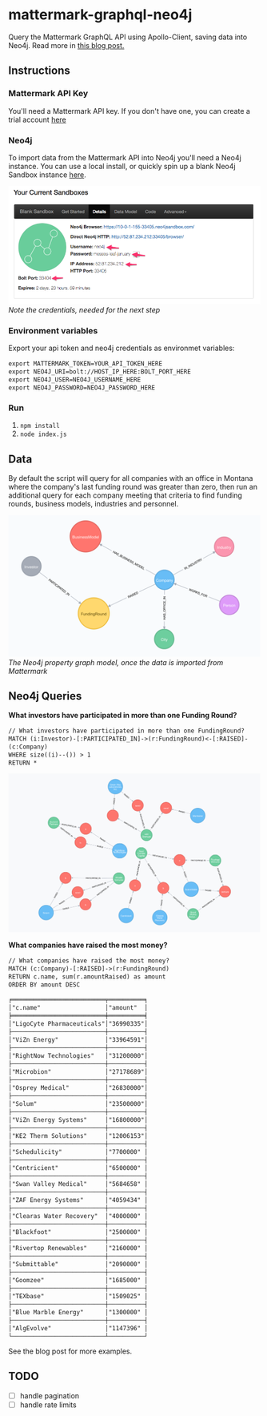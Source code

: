 # mattermark-graphql-neo4j

Query the Mattermark GraphQL API using Apollo-Client, saving data into Neo4j. Read more in [this blog post.](http://www.lyonwj.com/2017/04/27/mattermark-api-graphql-neo4j-startup-funding/)

## Instructions

### Mattermark API Key

You'll need a Mattermark API key. If you don't have one, you can create a trial account [here](http://mattermark.com)

### Neo4j

To import data from the Mattermark API into Neo4j you'll need a Neo4j instance. You can use a local install, or quickly spin up a blank Neo4j Sandbox instance [here](https://neo4j.com/sandbox-v2).

![](img/sandbox_creds.png)
*Note the credentials, needed for the next step*

### Environment variables

Export your api token and neo4j credentials as environmet variables:

```
export MATTERMARK_TOKEN=YOUR_API_TOKEN_HERE
export NEO4J_URI=bolt://HOST_IP_HERE:BOLT_PORT_HERE
export NEO4J_USER=NEO4J_USERNAME_HERE
export NEO4J_PASSWORD=NEO4J_PASSWORD_HERE
```

### Run

1. `npm install`
1. `node index.js`

## Data

By default the script will query for all companies with an office in Montana where the company's last funding round was greater than zero, then run an additional query for each company meeting that criteria to find funding rounds, business models, industries and personnel.

![](img/datamodel.png)
*The Neo4j property graph model, once the data is imported from Mattermark*

## Neo4j Queries

**What investors have participated in more than one Funding Round?**

~~~
// What investors have participated in more than one FundingRound?
MATCH (i:Investor)-[:PARTICIPATED_IN]->(r:FundingRound)<-[:RAISED]-(c:Company)
WHERE size((i)--()) > 1
RETURN *
~~~

![](img/investors.png)


**What companies have raised the most money?**

~~~
// What companies have raised the most money?
MATCH (c:Company)-[:RAISED]->(r:FundingRound)
RETURN c.name, sum(r.amountRaised) as amount
ORDER BY amount DESC
~~~

~~~
╒══════════════════════════╤══════════╕
│"c.name"                  │"amount"  │
╞══════════════════════════╪══════════╡
│"LigoCyte Pharmaceuticals"│"36990335"│
├──────────────────────────┼──────────┤
│"ViZn Energy"             │"33964591"│
├──────────────────────────┼──────────┤
│"RightNow Technologies"   │"31200000"│
├──────────────────────────┼──────────┤
│"Microbion"               │"27178689"│
├──────────────────────────┼──────────┤
│"Osprey Medical"          │"26830000"│
├──────────────────────────┼──────────┤
│"Solum"                   │"23500000"│
├──────────────────────────┼──────────┤
│"ViZn Energy Systems"     │"16800000"│
├──────────────────────────┼──────────┤
│"KE2 Therm Solutions"     │"12006153"│
├──────────────────────────┼──────────┤
│"Schedulicity"            │"7700000" │
├──────────────────────────┼──────────┤
│"Centricient"             │"6500000" │
├──────────────────────────┼──────────┤
│"Swan Valley Medical"     │"5684658" │
├──────────────────────────┼──────────┤
│"ZAF Energy Systems"      │"4059434" │
├──────────────────────────┼──────────┤
│"Clearas Water Recovery"  │"4000000" │
├──────────────────────────┼──────────┤
│"Blackfoot"               │"2500000" │
├──────────────────────────┼──────────┤
│"Rivertop Renewables"     │"2160000" │
├──────────────────────────┼──────────┤
│"Submittable"             │"2090000" │
├──────────────────────────┼──────────┤
│"Goomzee"                 │"1685000" │
├──────────────────────────┼──────────┤
│"TEXbase"                 │"1509025" │
├──────────────────────────┼──────────┤
│"Blue Marble Energy"      │"1300000" │
├──────────────────────────┼──────────┤
│"AlgEvolve"               │"1147396" │
└──────────────────────────┴──────────┘
~~~

See the blog post for more examples.

## TODO

- [ ] handle pagination
- [ ] handle rate limits

